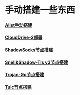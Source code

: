 # 手动搭建一些东西

#### [Alist手动搭建](https://github.com/MHY2233/MHY2233/blob/main/Alist%E6%89%8B%E5%8A%A8%E6%90%AD%E5%BB%BA.md)

#### [CloudDrive-2部署](https://github.com/MHY2233/MHY2233/blob/main/CloudDrive-2%E9%83%A8%E7%BD%B2.md)

#### [ShadowSocks节点搭建](https://github.com/MHY2233/MHY2233/blob/main/ShadowSocks.md)

#### [Snell&Shadow-Tls v3节点搭建](https://github.com/MHY2233/MHY2233/blob/main/Snell+Shadow-tls%20v3%E9%83%A8%E7%BD%B2.md)

#### [Trojan-Go节点搭建](https://github.com/MHY2233/MHY2233/blob/main/Trojan-Go%E8%8A%82%E7%82%B9%E6%90%AD%E5%BB%BA.md)

#### [Tuic节点搭建](https://github.com/MHY2233/MHY2233/blob/main/Tuic%E8%8A%82%E7%82%B9%E6%90%AD%E5%BB%BA.md)











